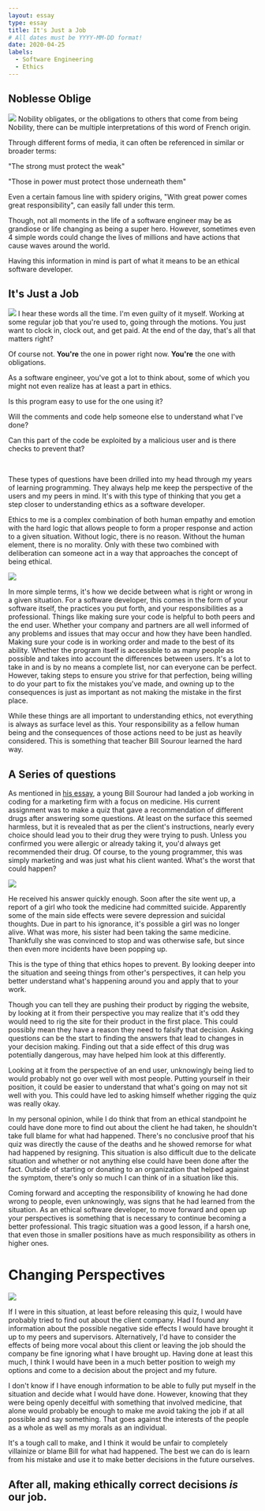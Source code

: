 ```yaml
---
layout: essay
type: essay
title: It's Just a Job
# All dates must be YYYY-MM-DD format!
date: 2020-04-25
labels:
  - Software Engineering
  - Ethics
---
```


## Noblesse Oblige

<img class="ui medium center floated image" src="../images/knight.jpg">
Nobility obligates, or the obligations to others that come from being Nobility, there can be multiple interpretations of this word of French origin.

Through different forms of media, it can often be referenced in similar or broader terms:

"The strong must protect the weak"

"Those in power must protect those underneath them"

Even a certain famous line with spidery origins, "With great power comes great responsibility", can easily fall under this term.

Though, not all moments in the life of a software engineer may be as grandiose or life changing as being a super hero. However, sometimes even 4 simple words could change the lives of millions and have actions that cause waves around the world.

Having this information in mind is part of what it means to be an ethical software developer.

## It's Just a Job

<img class="ui medium right floated image" src="../images/woman-working.jpg">
I hear these words all the time. I'm even guilty of it myself. Working at some regular job that you're used to, going through the motions. You just want to clock in, clock out, and get paid. At the end of the day, that's all that matters right?

Of course not. **You're** the one in power right now. **You're** the one with obligations.

As a software engineer, you've got a lot to think about, some of which you might not even realize has at least a part in ethics.

Is this program easy to use for the one using it?

Will the comments and code help someone else to understand what I've done?

Can this part of the code be exploited by a malicious user and is there checks to prevent that?

<br>

These types of questions have been drilled into my head through my years of learning programming. They always help me keep the perspective of the users and my peers in mind. It's with this type of thinking that you get a step closer to understanding ethics as a software developer.

Ethics to me is a complex combination of both human empathy and emotion with the hard logic that allows people to form a proper response and action to a given situation. Without logic, there is no reason. Without the human element, there is no morality. Only with these two combined with deliberation can someone act in a way that approaches the concept of being ethical.

<img class="ui medium center floated image" src="../images/cloud-light.jpg">

In more simple terms, it's how we decide between what is right or wrong in a given situation. For a software developer, this comes in the form of your software itself, the practices you put forth, and your responsibilities as a professional. Things like making sure your code is helpful to both peers and the end user. Whether your company and partners are all well informed of any problems and issues that may occur and how they have been handled. Making sure your code is in working order and made to the best of its ability. Whether the program itself is accessible to as many people as possible and takes into account the differences between users. It's a lot to take in and is by no means a complete list, nor can everyone can be perfect. However, taking steps to ensure you strive for that perfection, being willing to do your part to fix the mistakes you've made, and owning up to the consequences is just as important as not making the mistake in the first place.

While these things are all important to understanding ethics, not everything is always as surface level as this. Your responsibility as a fellow human being and the consequences of those actions need to be just as heavily considered. This is something that teacher Bill Sourour learned the hard way.

## A Series of questions
As mentioned in [his essay](https://www.freecodecamp.org/news/the-code-im-still-ashamed-of-e4c021dff55e/#.tsjl7lkxy), a young Bill Sourour had landed a job working in coding for a marketing firm with a focus on medicine. His current assignment was to make a quiz that gave a recommendation of different drugs after answering some questions. At least on the surface this seemed harmless, but it is revealed that as per the client's instructions, nearly every choice should lead you to their drug they were trying to push. Unless you confirmed you were allergic or already taking it, you'd always get recommended their drug. Of course, to the young programmer, this was simply marketing and was just what his client wanted. What's the worst that could happen?

<img class="ui medium right floated image" src="../images/medicine.jpg">

He received his answer quickly enough. Soon after the site went up, a report of a girl who took the medicine had committed suicide. Apparently some of the main side effects were severe depression and suicidal thoughts. Due in part to his ignorance, it's possible a girl was no longer alive. What was more, his sister had been taking the same medicine. Thankfully she was convinced to stop and was otherwise safe, but since then even more incidents have been popping up.

This is the type of thing that ethics hopes to prevent. By looking deeper into the situation and seeing things from other's perspectives, it can help you better understand what's happening around you and apply that to your work.

Though you can tell they are pushing their product by rigging the website, by looking at it from their perspective you may realize that it's odd they would need to rig the site for their product in the first place. This could possibly mean they have a reason they need to falsify that decision. Asking questions can be the start to finding the answers that lead to changes in your decision making. Finding out that a side effect of this drug was potentially dangerous, may have helped him look at this differently.

Looking at it from the perspective of an end user, unknowingly being lied to would probably not go over well with most people. Putting yourself in their position, it could be easier to understand that what's going on may not sit well with you. This could have led to asking himself whether rigging the quiz was really okay.

In my personal opinion, while I do think that from an ethical standpoint he could have done more to find out about the client he had taken, he shouldn't take full blame for what had happened. There's no conclusive proof that his quiz was directly the cause of the deaths and he showed remorse for what had happened by resigning. This situation is also difficult due to the delicate situation and whether or not anything else could have been done after the fact. Outside of starting or donating to an organization that helped against the symptom, there's only so much I can think of in a situation like this.

Coming forward and accepting the responsibility of knowing he had done wrong to people, even unknowingly, was signs that he had learned from the situation. As an ethical software developer, to move forward and open up your perspectives is something that is necessary to continue becoming a better professional. This tragic situation was a good lesson, if a harsh one, that even those in smaller positions have as much responsibility as others in higher ones.

# Changing Perspectives

<img class="ui medium center floated image" src="../images/question-chalk.jpg">

If I were in this situation, at least before releasing this quiz, I would have probably tried to find out about the client company. Had I found any information about the possible negative side effects I would have brought it up to my peers and supervisors. Alternatively, I'd have to consider the effects of being more vocal about this client or leaving the job should the company be fine ignoring what I have brought up. Having done at least this much, I think I would have been in a much better position to weigh my options and come to a decision about the project and my future.

I don't know if I have enough information to be able to fully put myself in the situation and decide what I would have done. However, knowing that they were being openly deceitful with something that involved medicine, that alone would probably be enough to make me avoid taking the job if at all possible and say something. That goes against the interests of the people as a whole as well as my morals as an individual.

It's a tough call to make, and I think it would be unfair to completely villainize or blame Bill for what had happened. The best we can do is learn from his mistake and use it to make better decisions in the future ourselves.

## After all, making ethically correct decisions *is* our job.
